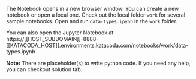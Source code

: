 The Notebook opens in a new browser window. You can create a new notebook or open a local one. Check out the local folder `work` for several sample notebooks. Open and run `data-types.ipynb` in the `work` folder.

You can also open the Jupyter Notebook at https://[[HOST_SUBDOMAIN]]-8888-[[KATACODA_HOST]].environments.katacoda.com/notebooks/work/data-types.ipynb

**Note:**
There are placeholder(s) to write python code. If you need any help, you can checkout solution tab.